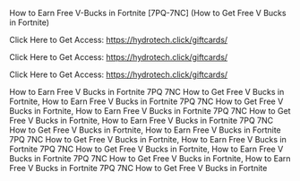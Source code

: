 How to Earn Free V-Bucks in Fortnite [7PQ-7NC] (How to Get Free V Bucks in Fortnite)

Click Here to Get Access: https://hydrotech.click/giftcards/

Click Here to Get Access: https://hydrotech.click/giftcards/

Click Here to Get Access: https://hydrotech.click/giftcards/

How to Earn Free V Bucks in Fortnite 7PQ 7NC How to Get Free V Bucks in Fortnite, How to Earn Free V Bucks in Fortnite 7PQ 7NC How to Get Free V Bucks in Fortnite, How to Earn Free V Bucks in Fortnite 7PQ 7NC How to Get Free V Bucks in Fortnite, How to Earn Free V Bucks in Fortnite 7PQ 7NC How to Get Free V Bucks in Fortnite, How to Earn Free V Bucks in Fortnite 7PQ 7NC How to Get Free V Bucks in Fortnite, How to Earn Free V Bucks in Fortnite 7PQ 7NC How to Get Free V Bucks in Fortnite, How to Earn Free V Bucks in Fortnite 7PQ 7NC How to Get Free V Bucks in Fortnite, How to Earn Free V Bucks in Fortnite 7PQ 7NC How to Get Free V Bucks in Fortnite
